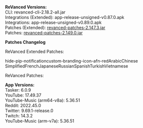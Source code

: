 **ReVanced Versions:**  
CLI: revanced-cli-2.18.2-all.jar  
Integrations (Extended): app-release-unsigned-v0.87.0.apk  
Integrations: app-release-unsigned-v0.89.0.apk  
Patches (Extended): [revanced-patches-2.147.3.jar](https://github.com/inotia00/revanced-patches/releases/latest)  
Patches: [revanced-patches-2.149.0.jar](https://github.com/revanced/revanced-patches/releases/latest)  

**Patches Changelog**
  
ReVanced Extended Patches:  

hide-pip-notificationcustom-branding-icon-afn-redArabicChinese SimplifiedFrenchJapaneseRussianSpanishTurkishVietnamese
  
ReVanced Patches:   


  
**App Versions:**  
Tasker: 6.0.9  
YouTube: 17.49.37  
YouTube-Music (arm64-v8a): 5.36.51  
Reddit: 2022.45.0  
Twitter: 9.69.1-release.0  
Twitch: 14.3.2  
YouTube-Music (arm-v7a): 5.36.51  

